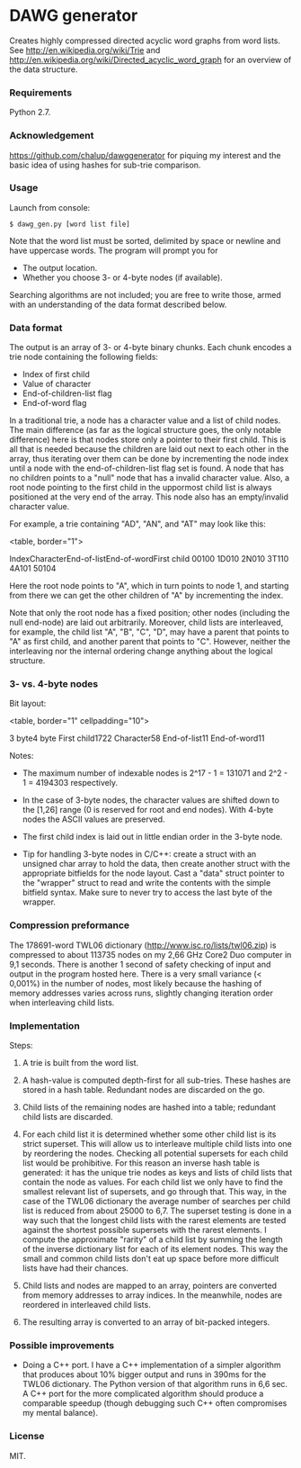 # DAWG generator #


Creates highly compressed directed acyclic word graphs from word lists.
See http://en.wikipedia.org/wiki/Trie and http://en.wikipedia.org/wiki/Directed_acyclic_word_graph for an overview of the data structure.


### Requirements


Python 2.7.


### Acknowledgement


https://github.com/chalup/dawggenerator for piquing my interest and the basic idea of using hashes for sub-trie comparison.


### Usage


Launch from console:

    $ dawg_gen.py [word list file]

Note that the word list must be sorted, delimited by space or newline and have uppercase words. The program will prompt you for 

- The output location.
- Whether you choose 3- or 4-byte nodes (if available).

Searching algorithms are not included; you are free to write those, armed with an understanding of the data format described below. 


### Data format


The output is an array of 3- or 4-byte binary chunks. Each chunk encodes a trie node containing the following fields:

- Index of first child
- Value of character
- End-of-children-list flag
- End-of-word flag

In a traditional trie, a node has a character value and a list of child nodes. The main difference (as far as the logical structure goes, the only notable difference) here is that nodes store only a pointer to their first child. This is all that is needed because the children are laid out next to each other in the array, thus iterating over them can be done by incrementing the node index until a node with the end-of-children-list flag set is found. A node that has no children points to a "null" node that has a invalid character value. Also, a root node pointing to the first child in the uppormost child list is always positioned at the very end of the array. This node also has an empty/invalid character value. 

For example, a trie containing "AD", "AN", and "AT" may look like this:


<table, border="1">
  <tr>
    <th>Index</th><th>Character</th><th>End-of-list</th><th>End-of-word</th><th>First child</th>
  </tr>
  <tr>
    <td>0</td><td>0</td><td>1</td><td>0</td><td>0</td>
  </tr>
  <tr>
    <td>1</td><td>D</td><td>0</td><td>1</td><td>0</td>
  </tr>
  <tr>
    <td>2</td><td>N</td><td>0</td><td>1</td><td>0</td>
  </tr>
  <tr>
    <td>3</td><td>T</td><td>1</td><td>1</td><td>0</td>
  </tr>
  <tr>
    <td>4</td><td>A</td><td>1</td><td>0</td><td>1</td>
  </tr>
  <tr>
    <td>5</td><td>0</td><td>1</td><td>0</td><td>4</td>
  </tr>
</table>

Here the root node points to "A", which in turn points to node 1, and starting from there we can get the other children of "A" by incrementing the index.

Note that only the root node has a fixed position; other nodes (including the null end-node) are laid out arbitrarily. Moreover, child lists are interleaved, for example, the child list "A", "B", "C", "D", may have a parent that points to "A" as first child, and another parent that points to "C". However, neither the interleaving nor the internal ordering change anything about the logical structure. 


### 3- vs. 4-byte nodes


Bit layout:

<table, border="1"
cellpadding="10">
  <tr>
    <th></th><th>3 byte</th><th>4 byte</th>
  </tr>
  <tr>
    <td>First child</td><td>17</td><td>22</td>
  </tr>
  <tr>
    <td>Character</td><td>5</td><td>8</td>
  </tr>
  <tr>
    <td>End-of-list</td><td>1</td><td>1</td>
  </tr>
  <tr>
    <td>End-of-word</td><td>1</td><td>1</td>
  </tr>
</table>

Notes:

- The maximum number of indexable nodes is 2^17 - 1 = 131071 and 2^2 - 1 = 4194303 respectively.

- In the case of 3-byte nodes, the character values are shifted down to the [1,26] range (0 is reserved for root and end nodes). With 4-byte nodes the ASCII values are preserved.

- The first child index is laid out in little endian order in the 3-byte node.

- Tip for handling 3-byte nodes in C/C++: create a struct with an unsigned char array to hold the data, then create another struct with the appropriate bitfields for the node layout. Cast a "data" struct pointer to the "wrapper" struct to read and write the contents with the simple bitfield syntax. Make sure to never try to access the last byte of the wrapper.


### Compression preformance


The 178691-word TWL06 dictionary (http://www.isc.ro/lists/twl06.zip) is compressed to about 113735 nodes on my 2,66 GHz Core2 Duo computer in 9,1 seconds. There is another 1 second of safety checking of input and output in the program hosted here. There is a very small variance (< 0,001%) in the number of nodes, most likely because the hashing of memory addresses varies across runs, slightly changing iteration order when interleaving child lists. 


### Implementation


Steps:

1. A trie is built from the word list.

2. A hash-value is computed depth-first for all sub-tries. These hashes are stored in a hash table. Redundant nodes are discarded on the go.

3. Child lists of the remaining nodes are hashed into a table; redundant child lists are discarded.

4. For each child list it is determined whether some other child list is its strict superset. This will allow us to interleave multiple child lists into one by reordering the nodes. Checking all potential supersets for each child list would be prohibitive. For this reason an inverse hash table is generated: it has the unique trie nodes as keys and lists of child lists that contain the node as values. For each child list we only have to find the smallest relevant list of supersets, and go through that. This way, in the case of the TWL06 dictionary the average number of searches per child list is reduced from about 25000 to 6,7. The superset testing is done in a way such that the longest child lists with the rarest elements are tested against the shortest possible supersets with the rarest elements. I compute the approximate "rarity" of a child list by summing the length of the inverse dictionary list for each of its element nodes. This way the small and common child lists don't eat up space before more difficult lists have had their chances. 

6. Child lists and nodes are mapped to an array, pointers are converted from memory addresses to array indices. In the meanwhile, nodes are reordered in interleaved child lists. 

7. The resulting array is converted to an array of bit-packed integers. 


### Possible improvements


- Doing a C++ port. I have a C++ implementation of a simpler algorithm that produces about 10% bigger output and runs in 390ms for the TWL06 dictionary. The Python version of that algorithm runs in 6,6 sec. A C++ port for the more complicated algorithm should produce a comparable speedup (though debugging such C++ often compromises my mental balance).


### License

MIT.




